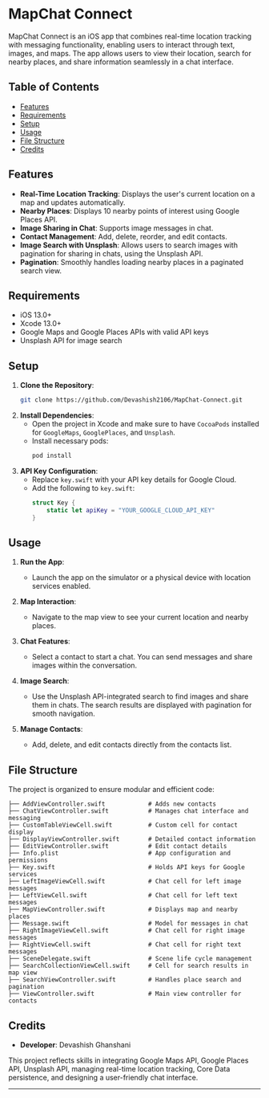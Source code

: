 # MapChat Connect

MapChat Connect is an iOS app that combines real-time location tracking with messaging functionality, enabling users to interact through text, images, and maps. The app allows users to view their location, search for nearby places, and share information seamlessly in a chat interface.

## Table of Contents

- [Features](#features)
- [Requirements](#requirements)
- [Setup](#setup)
- [Usage](#usage)
- [File Structure](#file-structure)
- [Credits](#credits)

## Features

- **Real-Time Location Tracking**: Displays the user's current location on a map and updates automatically.
- **Nearby Places**: Displays 10 nearby points of interest using Google Places API.
- **Image Sharing in Chat**: Supports image messages in chat.
- **Contact Management**: Add, delete, reorder, and edit contacts.
- **Image Search with Unsplash**: Allows users to search images with pagination for sharing in chats, using the Unsplash API.
- **Pagination**: Smoothly handles loading nearby places in a paginated search view.

## Requirements

- iOS 13.0+
- Xcode 13.0+
- Google Maps and Google Places APIs with valid API keys
- Unsplash API for image search

## Setup

1. **Clone the Repository**:
   ```bash
   git clone https://github.com/Devashish2106/MapChat-Connect.git
   ```
2. **Install Dependencies**:
   - Open the project in Xcode and make sure to have `CocoaPods` installed for `GoogleMaps`, `GooglePlaces`, and `Unsplash`.
   - Install necessary pods:
     ```bash
     pod install
     ```
3. **API Key Configuration**:
   - Replace `key.swift` with your API key details for Google Cloud.
   - Add the following to `key.swift`:
     ```swift
     struct Key {
         static let apiKey = "YOUR_GOOGLE_CLOUD_API_KEY"
     }
     ```

## Usage

1. **Run the App**:
   - Launch the app on the simulator or a physical device with location services enabled.
   
2. **Map Interaction**:
   - Navigate to the map view to see your current location and nearby places.
   
3. **Chat Features**:
   - Select a contact to start a chat. You can send messages and share images within the conversation.
   
4. **Image Search**:
   - Use the Unsplash API-integrated search to find images and share them in chats. The search results are displayed with pagination for smooth navigation.
   
5. **Manage Contacts**:
   - Add, delete, and edit contacts directly from the contacts list.

## File Structure

The project is organized to ensure modular and efficient code:

```
├── AddViewController.swift            # Adds new contacts
├── ChatViewController.swift           # Manages chat interface and messaging
├── CustomTableViewCell.swift          # Custom cell for contact display
├── DisplayViewController.swift        # Detailed contact information
├── EditViewController.swift           # Edit contact details
├── Info.plist                         # App configuration and permissions
├── Key.swift                          # Holds API keys for Google services
├── LeftImageViewCell.swift            # Chat cell for left image messages
├── LeftViewCell.swift                 # Chat cell for left text messages
├── MapViewController.swift            # Displays map and nearby places
├── Message.swift                      # Model for messages in chat
├── RightImageViewCell.swift           # Chat cell for right image messages
├── RightViewCell.swift                # Chat cell for right text messages
├── SceneDelegate.swift                # Scene life cycle management
├── SearchCollectionViewCell.swift     # Cell for search results in map view
├── SearchViewController.swift         # Handles place search and pagination
├── ViewController.swift               # Main view controller for contacts
```

## Credits

- **Developer**: Devashish Ghanshani

This project reflects skills in integrating Google Maps API, Google Places API, Unsplash API, managing real-time location tracking, Core Data persistence, and designing a user-friendly chat interface.

--- 
